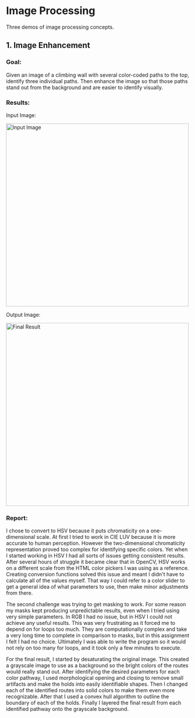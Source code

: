 # Image Processing

Three demos of image processing concepts.

## 1. Image Enhancement

### Goal:

Given an image of a climbing wall with several color-coded paths to the top, identify three individual paths. Then enhance 
the image so that those paths stand out from the background and are easier to identify visually.

### Results:

Input Image:

<img alt="Input Image" width="500" height="auto" 
src="https://github.com/brendan-bassett/Image-Processing/blob/main/Image-Enhancement/test.jpg"/>

Output Image:

<img alt="Final Result" width="500" height="auto" 
src="https://github.com/brendan-bassett/Image-Processing/blob/main/Image-Enhancement/output/test_final_result.jpg"/>

### Report:

I chose to convert to HSV because it puts chromaticity on a one-dimensional scale. At first I tried to work in 
CIE LUV because it is more accurate to human perception. However the two-dimensional chromaticity representation proved too 
complex for identifying specific colors. Yet when I started working in HSV I had all sorts of issues getting consistent 
results. After several hours of struggle it became clear that in OpenCV, HSV works on a different scale from the HTML color 
pickers I was using as a reference. Creating conversion functions solved this issue and meant I didn't have to calculate all 
of the values myself. That way I could refer to a color slider to get a general idea of what parameters to use, then make 
minor adjustments from there.

The second challenge was trying to get masking to work. For some reason my masks kept producing unpredictable results, even 
when I tried using very simple parameters. In RGB I had no issue, but in HSV I could not achieve any useful results. This 
was very frustrating as it forced me to depend on for loops too much. They are computationally complex and take a very long 
time to complete in comparison to masks, but in this assignment I felt I had no choice. Ultimately I was able to write the 
program so it would not rely on too many for loops, and it took only a few minutes to execute.

For the final result, I started by desaturating the original image. This created a grayscale image to use as a background so 
the bright colors of the routes would really stand out. After identifying the desired parameters for each color pathway, I 
used morphological opening and closing to remove small artifacts and make the holds into easily identifiable shapes. Then I 
changed each of the identified routes into solid colors to make them even more recognizable. After that I used a convex hull 
algorithm to outline the boundary of each of the holds. Finally I layered the final result from each identified pathway onto 
the grayscale background.
